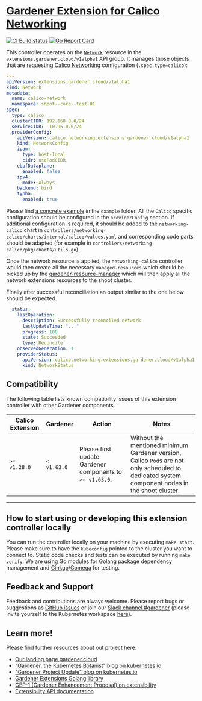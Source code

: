 # [Gardener Extension for Calico Networking](https://gardener.cloud)

[![CI Build status](https://concourse.ci.gardener.cloud/api/v1/teams/gardener/pipelines/gardener-extension-networking-calico-master/jobs/master-head-update-job/badge)](https://concourse.ci.gardener.cloud/teams/gardener/pipelines/gardener-extension-networking-calico-master/jobs/master-head-update-job)
[![Go Report Card](https://goreportcard.com/badge/github.com/gardener/gardener-extension-networking-calico)](https://goreportcard.com/report/github.com/gardener/gardener-extension-networking-calico)

This controller operates on the [`Network`](https://github.com/gardener/gardener/blob/master/docs/proposals/03-networking-extensibility.md#gardener-network-extension) resource in the `extensions.gardener.cloud/v1alpha1` API group. It manages those objects that are requesting [Calico Networking](https://www.projectcalico.org/) configuration (`.spec.type=calico`):

```yaml
---
apiVersion: extensions.gardener.cloud/v1alpha1
kind: Network
metadata:
  name: calico-network
  namespace: shoot--core--test-01
spec:
  type: calico
  clusterCIDR: 192.168.0.0/24
  serviceCIDR:  10.96.0.0/24
  providerConfig:
    apiVersion: calico.networking.extensions.gardener.cloud/v1alpha1
    kind: NetworkConfig
    ipam:
      type: host-local
      cidr: usePodCIDR
    ebpfDataplane:
      enabled: false
    ipv4:
      mode: Always
    backend: bird
    typha:
      enabled: true
```

Please find [a concrete example](example/20-network.yaml) in the `example` folder. All the `Calico` specific configuration
should be configured in the `providerConfig` section. If additional configuration is required, it should be added to
the `networking-calico` chart in `controllers/networking-calico/charts/internal/calico/values.yaml` and corresponding code
parts should be adapted (for example in `controllers/networking-calico/pkg/charts/utils.go`).

Once the network resource is applied, the `networking-calico` controller would then create all the necessary `managed-resources` which should be picked
up by the [gardener-resource-manager](https://github.com/gardener/gardener-resource-manager) which will then apply all the
network extensions resources to the shoot cluster.

Finally after successful reconciliation an output similar to the one below should be expected.

```yaml
  status:
    lastOperation:
      description: Successfully reconciled network
      lastUpdateTime: "..."
      progress: 100
      state: Succeeded
      type: Reconcile
    observedGeneration: 1
    providerStatus:
      apiVersion: calico.networking.extensions.gardener.cloud/v1alpha1
      kind: NetworkStatus
```

## Compatibility

The following table lists known compatibility issues of this extension controller with other Gardener components.

| Calico Extension | Gardener | Action | Notes |
| ------------- | -------- | ------ |  --- |
| `>= v1.28.0` | `< v1.63.0` | Please first update Gardener components to `>= v1.63.0`. | Without the mentioned minimum Gardener version, Calico `Pod`s are not only scheduled to dedicated system component nodes in the shoot cluster.
----

## How to start using or developing this extension controller locally

You can run the controller locally on your machine by executing `make start`. Please make sure to have the `kubeconfig` pointed to the cluster you want to connect to.
Static code checks and tests can be executed by running `make verify`. We are using Go modules for Golang package dependency management and [Ginkgo](https://github.com/onsi/ginkgo)/[Gomega](https://github.com/onsi/gomega) for testing.

## Feedback and Support

Feedback and contributions are always welcome. Please report bugs or suggestions as [GitHub issues](https://github.com/gardener/gardener-extension-networking-calico/issues) or join our [Slack channel #gardener](https://kubernetes.slack.com/messages/gardener) (please invite yourself to the Kubernetes workspace [here](http://slack.k8s.io)).

## Learn more!

Please find further resources about out project here:

* [Our landing page gardener.cloud](https://gardener.cloud/)
* ["Gardener, the Kubernetes Botanist" blog on kubernetes.io](https://kubernetes.io/blog/2018/05/17/gardener/)
* ["Gardener Project Update" blog on kubernetes.io](https://kubernetes.io/blog/2019/12/02/gardener-project-update/)
* [Gardener Extensions Golang library](https://godoc.org/github.com/gardener/gardener/extensions/pkg)
* [GEP-1 (Gardener Enhancement Proposal) on extensibility](https://github.com/gardener/gardener/blob/master/docs/proposals/01-extensibility.md)
* [Extensibility API documentation](https://github.com/gardener/gardener/tree/master/docs/extensions)
